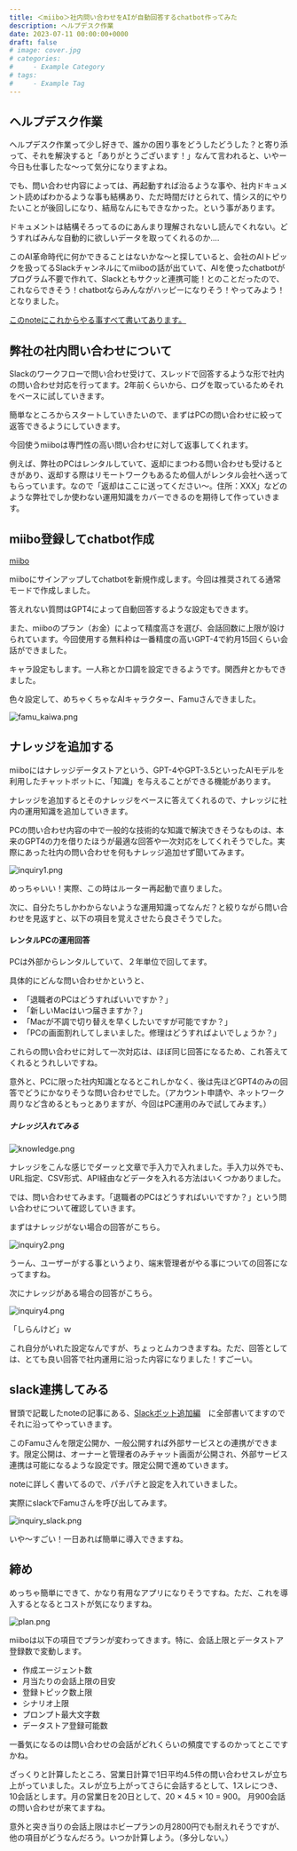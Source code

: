 ```yaml
---
title: ＜miibo＞社内問い合わせをAIが自動回答するchatbot作ってみた
description: ヘルプデスク作業
date: 2023-07-11 00:00:00+0000
draft: false
# image: cover.jpg
# categories:
#     - Example Category
# tags:
#     - Example Tag
---
```


## ヘルプデスク作業
ヘルプデスク作業って少し好きで、誰かの困り事をどうしたどうした？と寄り添って、それを解決すると「ありがとうございます！」なんて言われると、いやー今日も仕事したな～って気分になりますよね。

でも、問い合わせ内容によっては、再起動すれば治るような事や、社内ドキュメント読めばわかるような事も結構あり、ただ時間だけとられて、情シス的にやりたいことが後回しになり、結局なんにもできなかった。という事があります。

ドキュメントは結構そろってるのにあんまり理解されないし読んでくれない。どうすればみんな自動的に欲しいデータを取ってくれるのか....

このAI革命時代に何かできることはないかな～と探していると、会社のAIトピックを扱ってるSlackチャンネルにてmiiboの話が出ていて、AIを使ったchatbotがプログラム不要で作れて、Slackともサクッと連携可能！とのことだったので、これならできそう！chatbotならみんながハッピーになりそう！やってみよう！となりました。

[このnoteにこれからやる事すべて書いてあります。](https://note.com/makunugi/n/n2a393732cd36)

## 弊社の社内問い合わせについて
Slackのワークフローで問い合わせ受けて、スレッドで回答するような形で社内の問い合わせ対応を行ってます。2年前くらいから、ログを取っているためそれをベースに試していきます。

簡単なところからスタートしていきたいので、まずはPCの問い合わせに絞って返答できるようにしていきます。

今回使うmiiboは専門性の高い問い合わせに対して返事してくれます。

例えば、弊社のPCはレンタルしていて、返却にまつわる問い合わせも受けるときがあり、返却する際はリモートワークもあるため個人がレンタル会社へ送ってもらっています。なので「返却はここに送ってください～。住所：XXX」などのような弊社でしか使わない運用知識をカバーできるのを期待して作っていきます。


## miibo登録してchatbot作成

[miibo](https://miibo.jp/)

miiboにサインアップしてchatbotを新規作成します。今回は推奨されてる通常モードで作成しました。

答えれない質問はGPT4によって自動回答するような設定もできます。

また、miiboのプラン（お金）によって精度高さを選び、会話回数に上限が設けられています。今回使用する無料枠は一番精度の高いGPT-4で約月15回くらい会話ができました。

キャラ設定もします。一人称とか口調を設定できるようです。関西弁とかもできました。

色々設定して、めちゃくちゃなAIキャラクター、Famuさんできました。

![famu_kaiwa.png](famu_kaiwa.png)

## ナレッジを追加する

miiboにはナレッジデータストアという、GPT-4やGPT-3.5といったAIモデルを利用したチャットボットに、「知識」を与えることができる機能があります。

ナレッジを追加するとそのナレッジをベースに答えてくれるので、ナレッジに社内の運用知識を追加していきます。

PCの問い合わせ内容の中で一般的な技術的な知識で解決できそうなものは、本来のGPT4の力を借りたほうが最適な回答や一次対応をしてくれそうでした。実際にあった社内の問い合わせを何もナレッジ追加せず聞いてみます。

![inquiry1.png](inquiry1.png)

めっちゃいい！実際、この時はルーター再起動で直りました。

次に、自分たちしかわからないような運用知識ってなんだ？と絞りながら問い合わせを見返すと、以下の項目を覚えさせたら良さそうでした。

#### レンタルPCの運用回答
PCは外部からレンタルしていて、２年単位で回してます。

具体的にどんな問い合わせかというと、

* 「退職者のPCはどうすればいいですか？」
* 「新しいMacはいつ届きますか？」
* 「Macが不調で切り替えを早くしたいですが可能ですか？」
* 「PCの画面割れしてしまいました。修理はどうすればよいでしょうか？」

これらの問い合わせに対して一次対応は、ほぼ同じ回答になるため、これ答えてくれるとうれしいですね。

意外と、PCに限った社内知識となるとこれしかなく、後は先ほどGPT4のみの回答でどうにかなりそうな問い合わせでした。（アカウント申請や、ネットワーク周りなど含めるともっとありますが、今回はPC運用のみで試してみます。）


##### ナレッジ入れてみる

![knowledge.png](knowledge.png)

ナレッジをこんな感じでダーッと文章で手入力で入れました。手入力以外でも、URL指定、CSV形式、API経由などデータを入れる方法はいくつかありました。

では、問い合わせてみます。「退職者のPCはどうすればいいですか？」という問い合わせについて確認していきます。

まずはナレッジがない場合の回答がこちら。

![inquiry2.png](inquiry2.png)

うーん、ユーザーがする事というより、端末管理者がやる事についての回答になってますね。

次にナレッジがある場合の回答がこちら。

![inquiry4.png](inquiry4.png)

「しらんけど」ｗ

これ自分がいれた設定なんですが、ちょっとムカつきますね。ただ、回答としては、とても良い回答で社内運用に沿った内容になりました！すごーい。

## slack連携してみる

冒頭で記載したnoteの記事にある、[Slackボット追加編](https://note.com/makunugi/n/n2a393732cd36?magazine_key=m125bbb29d4ac)　に全部書いてますのでそれに沿ってやっていきます。

このFamuさんを限定公開か、一般公開すれば外部サービスとの連携ができます。限定公開は、オーナーと管理者のみチャット画面が公開され、外部サービス連携は可能になるような設定です。限定公開で進めていきます。

noteに詳しく書いてるので、パチパチと設定を入れていきました。

実際にslackでFamuさんを呼び出してみます。

![inquiry_slack.png](inquiry_slack.png)

いや～すごい！一日あれば簡単に導入できますね。

## 締め

めっちゃ簡単にできて、かなり有用なアプリになりそうですね。ただ、これを導入するとなるとコストが気になりますね。

![plan.png](plan.png)

miiboは以下の項目でプランが変わってきます。特に、会話上限とデータストア登録数で変動します。

* 作成エージェント数
* 月当たりの会話上限の目安
* 登録トピック数上限
* シナリオ上限
* プロンプト最大文字数
* データストア登録可能数

一番気になるのは問い合わせの会話がどれくらいの頻度でするのかってとこですかね。

ざっくりと計算したところ、営業日計算で1日平均4.5件の問い合わせスレが立ち上がっていました。スレが立ち上がってさらに会話するとして、1スレにつき、10会話とします。月の営業日を20日として、20 × 4.5 × 10 = 900。
月900会話の問い合わせが来てますね。

意外と突き当りの会話上限はホビープランの月2800円でも耐えれそうですが、他の項目がどうなんだろう。いつか計算しよう。（多分しない。）